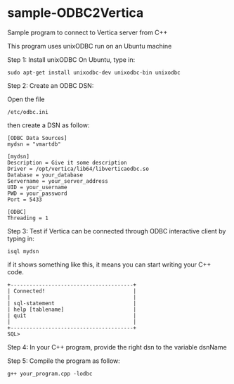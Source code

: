 # sample-ODBC2Vertica
Sample program to connect to Vertica server from C++

This program uses unixODBC run on an Ubuntu machine

Step 1: Install unixODBC
On Ubuntu, type in:

```
sudo apt-get install unixodbc-dev unixodbc-bin unixodbc
```

Step 2: Create an ODBC DSN: 

Open the file 
```
/etc/odbc.ini 
```
then create a DSN as follow:

```
[ODBC Data Sources]
mydsn = "vmartdb"

[mydsn]
Description = Give it some description
Driver = /opt/vertica/lib64/libverticaodbc.so
Database = your_database
Servername = your_server_address
UID = your_username
PWD = your_password
Port = 5433

[ODBC]
Threading = 1 
```

Step 3: Test if Vertica can be connected through ODBC interactive client by typing in:

```
isql mydsn
```
if it shows something like this, it means you can start writing your C++ code.
```
+---------------------------------------+
| Connected!                            |
|                                       |
| sql-statement                         |
| help [tablename]                      |
| quit                                  |
|                                       |
+---------------------------------------+
SQL> 
```

Step 4: In your C++ program, provide the right dsn to the variable dsnName

Step 5: Compile the program as follow:
```
g++ your_program.cpp -lodbc
```
